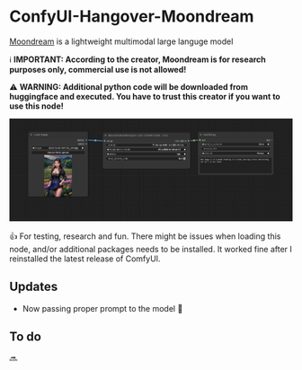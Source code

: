 # ConfyUI-Hangover-Moondream
[Moondream](https://huggingface.co/vikhyatk/moondream1) is a lightweight multimodal large languge model


ℹ️ **IMPORTANT: According to the creator, Moondream is for research purposes only, commercial use is not allowed!**

⚠️ **WARNING: Additional python code will be downloaded from huggingface and executed. You have to trust this creator if you want to use this node!**


![Alt text](images/moondream_workflow.png)

👍 For testing, research and fun. There might be issues when loading this node, and/or additional packages needs to be installed. It worked fine after I reinstalled the latest release of ComfyUI.

## Updates
  * Now passing proper prompt to the model 🐞

## To do
🔜